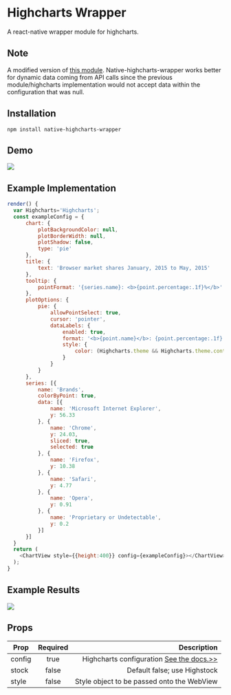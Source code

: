 # Highcharts Wrapper
A react-native wrapper module for highcharts.

## Note
A modified version of [this module](https://github.com/TradingPal/react-native-highcharts). Native-highcharts-wrapper works better for dynamic data coming from API calls since the previous module/highcharts implementation would not accept data within the configuration that was null.

## Installation
`npm install native-highcharts-wrapper`

## Demo
![](https://i.gyazo.com/093481c6af328fda4e5153319b1bcb08.gif)

## Example Implementation
```javascript
render() {
  var Highcharts='Highcharts';
  const exampleConfig = {
      chart: {
          plotBackgroundColor: null,
          plotBorderWidth: null,
          plotShadow: false,
          type: 'pie'
      },
      title: {
          text: 'Browser market shares January, 2015 to May, 2015'
      },
      tooltip: {
          pointFormat: '{series.name}: <b>{point.percentage:.1f}%</b>'
      },
      plotOptions: {
          pie: {
              allowPointSelect: true,
              cursor: 'pointer',
              dataLabels: {
                  enabled: true,
                  format: '<b>{point.name}</b>: {point.percentage:.1f} %',
                  style: {
                      color: (Highcharts.theme && Highcharts.theme.contrastTextColor) || 'black'
                  }
              }
          }
      },
      series: [{
          name: 'Brands',
          colorByPoint: true,
          data: [{
              name: 'Microsoft Internet Explorer',
              y: 56.33
          }, {
              name: 'Chrome',
              y: 24.03,
              sliced: true,
              selected: true
          }, {
              name: 'Firefox',
              y: 10.38
          }, {
              name: 'Safari',
              y: 4.77
          }, {
              name: 'Opera',
              y: 0.91
          }, {
              name: 'Proprietary or Undetectable',
              y: 0.2
          }]
      }]
  }
  return (
    <ChartView style={{height:400}} config={exampleConfig}></ChartView>
  );
}
```

## Example Results

![](http://www.jacobsteves.ca/images/pieChart.gif)

## Props
| Prop          | Required      | Description  |
| ------------- |:-------------:| ------------:|
| config        | true          | Highcharts configuration [See the docs.>>](http://www.highcharts.com/docs/getting-started/your-first-chart)  |
| stock     | false      |   Default false; use Highstock |
| style | false      |   Style object to be passed onto the WebView |
